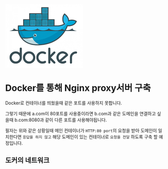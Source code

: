 ![](/study/assets/thumbnail_docker.png)

# Docker를 통해 Nginx proxy서버 구축
Docker로 컨테이너를 띄웠을때 같은 포트를 사용하지 못합니다.

그렇기 때문에 a.com이 80포트를 사용중이라면 b.com과 같은 도메인을 연결하고 싶을때 b.com:8080과 같이 다른 포트를 사용해야됩니다.

필자는 위와 같은 상황일때 메인 컨테이너가 `HTTP:80 port`의 요청을 받아 도메인이 일치한다면 `응답을 하지 않고` 해당 도메인이 있는 컨테이너로 `요청을 전달` 하도록 구축 할 예정입니다.

## 도커의 네트워크
